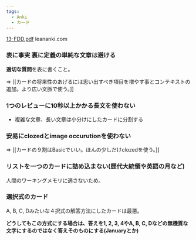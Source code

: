 ```yaml
---
tags:
  - Anki
  - カード
---
```

[13-FDD.pdf](https://media.publit.io/file/13-FDD.pdf) leananki.com
### 表に事実 裏に定義の単純な文章は避ける

**適切な質問**を表に書くこと。

=> [[カードの将来性のあげるには思い出すべき項目を増やす事とコンテキストの追加。より広い文脈で使う。]]

### 1つのレビューに10秒以上かかる長文を使わない

- 複雑な文章、長い文章は小分けにしたカードに分割する

### 安易にclozedとimage occurutionを使わない

=> [[カードの９割はBasicでいい。ほんの少しだけclozedを使う。]]

### リストを一つのカードに詰め込まない(歴代大統領や英語の月など)

人間のワーキングメモリに適さないため。

### 選択式のカード

A, B, C, Dみたいな４択式の解答方法にしたカードは最悪。

**どうしてもこの方式にする場合は、答えを1, 2, 3, 4やA, B, C, Dなどの無機質な文字にするのではなく答えそのものにする(Januaryとか)**

